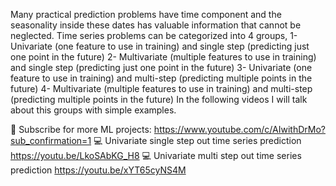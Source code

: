 Many practical prediction problems have time component and the seasonality inside these dates has valuable information that cannot be neglected. Time series problems can be categorized into 4 groups, 
1- Univariate (one feature to use in training) and single step (predicting just one point in the future)
2- Multivariate (multiple features to use in training) and single step (predicting just one point in the future)
3- Univariate (one feature to use in training) and multi-step (predicting multiple points in the future)
4- Multivariate (multiple features to use in training) and multi-step (predicting multiple points in the future)
In the following videos I will talk about this groups with simple examples. 

🔴 Subscribe for more ML projects: https://www.youtube.com/c/AIwithDrMo?sub_confirmation=1
💻 Univariate single step out time series prediction https://youtu.be/LkoSAbKG_H8
💻 Univariate multi step out time series prediction https://youtu.be/xYT65cyNS4M

